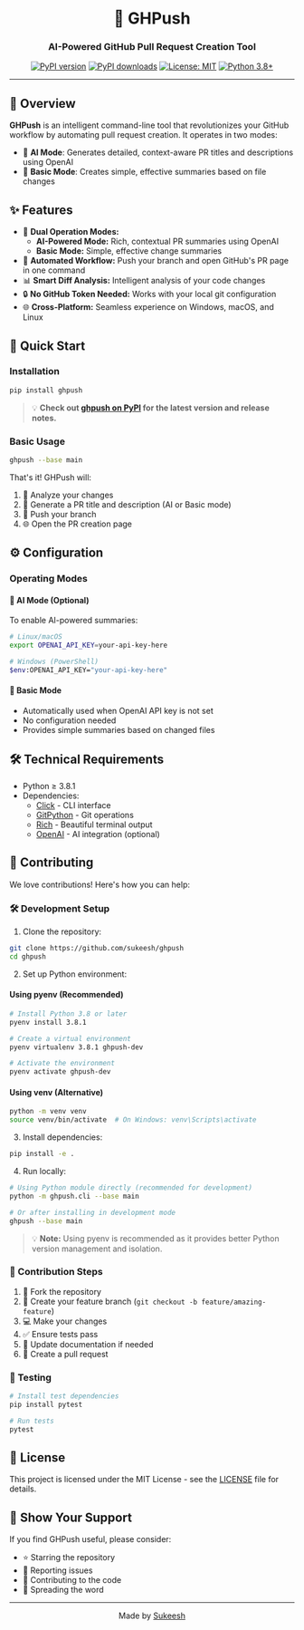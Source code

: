 <div align="center">

# 🚀 GHPush

### AI-Powered GitHub Pull Request Creation Tool

[![PyPI version](https://img.shields.io/pypi/v/ghpush)](https://pypi.org/project/ghpush/)
[![PyPI downloads](https://img.shields.io/pypi/dm/ghpush)](https://pypi.org/project/ghpush/)
[![License: MIT](https://img.shields.io/badge/License-MIT-yellow.svg)](https://opensource.org/licenses/MIT)
[![Python 3.8+](https://img.shields.io/badge/python-3.8+-blue.svg)](https://www.python.org/downloads/)

</div>

---

## 🌟 Overview

**GHPush** is an intelligent command-line tool that revolutionizes your GitHub workflow by automating pull request creation. It operates in two modes:

- 🤖 **AI Mode**: Generates detailed, context-aware PR titles and descriptions using OpenAI
- 📝 **Basic Mode**: Creates simple, effective summaries based on file changes

## ✨ Features

- 🔄 **Dual Operation Modes:**
  - **AI-Powered Mode:** Rich, contextual PR summaries using OpenAI
  - **Basic Mode:** Simple, effective change summaries
- 🚀 **Automated Workflow:** Push your branch and open GitHub's PR page in one command
- 📊 **Smart Diff Analysis:** Intelligent analysis of your code changes
- 🔒 **No GitHub Token Needed:** Works with your local git configuration
- 🌐 **Cross-Platform:** Seamless experience on Windows, macOS, and Linux

## 🚀 Quick Start

### Installation

```bash
pip install ghpush
```

> 💡 **Check out [ghpush on PyPI](https://pypi.org/project/ghpush/) for the latest version and release notes.**

### Basic Usage

```bash
ghpush --base main
```

That's it! GHPush will:
1. 📝 Analyze your changes
2. 🤖 Generate a PR title and description (AI or Basic mode)
3. 🔄 Push your branch
4. 🌐 Open the PR creation page

## ⚙️ Configuration

### Operating Modes

#### 🤖 AI Mode (Optional)
To enable AI-powered summaries:
```bash
# Linux/macOS
export OPENAI_API_KEY=your-api-key-here

# Windows (PowerShell)
$env:OPENAI_API_KEY="your-api-key-here"
```

#### 📝 Basic Mode
- Automatically used when OpenAI API key is not set
- No configuration needed
- Provides simple summaries based on changed files

## 🛠 Technical Requirements

- Python ≥ 3.8.1
- Dependencies:
  - [Click](https://click.palletsprojects.com/) - CLI interface
  - [GitPython](https://gitpython.readthedocs.io/) - Git operations
  - [Rich](https://rich.readthedocs.io/) - Beautiful terminal output
  - [OpenAI](https://github.com/openai/openai-python) - AI integration (optional)

## 🤝 Contributing

We love contributions! Here's how you can help:

### 🛠️ Development Setup

1. Clone the repository:
```bash
git clone https://github.com/sukeesh/ghpush
cd ghpush
```

2. Set up Python environment:

#### Using pyenv (Recommended)
```bash
# Install Python 3.8 or later
pyenv install 3.8.1

# Create a virtual environment
pyenv virtualenv 3.8.1 ghpush-dev

# Activate the environment
pyenv activate ghpush-dev
```

#### Using venv (Alternative)
```bash
python -m venv venv
source venv/bin/activate  # On Windows: venv\Scripts\activate
```

3. Install dependencies:
```bash
pip install -e .
```

4. Run locally:
```bash
# Using Python module directly (recommended for development)
python -m ghpush.cli --base main

# Or after installing in development mode
ghpush --base main
```

> 💡 **Note:** Using pyenv is recommended as it provides better Python version management and isolation.

### 🔄 Contribution Steps

1. 🍴 Fork the repository
2. 🌿 Create your feature branch (`git checkout -b feature/amazing-feature`)
3. 💻 Make your changes
4. ✅ Ensure tests pass
5. 📝 Update documentation if needed
6. 🔄 Create a pull request

### 🧪 Testing

```bash
# Install test dependencies
pip install pytest

# Run tests
pytest
```

## 📝 License

This project is licensed under the MIT License - see the [LICENSE](LICENSE) file for details.

## 🌟 Show Your Support

If you find GHPush useful, please consider:
- ⭐ Starring the repository
- 🐛 Reporting issues
- 🤝 Contributing to the code
- 📢 Spreading the word

---

<div align="center">
Made by <a href="https://github.com/sukeesh">Sukeesh</a>
</div>

